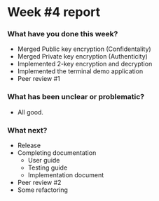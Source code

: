 # Week #4 report

### What have you done this week?
- Merged Public key encryption (Confidentality) 
- Merged Private key encryption (Authenticity)
- Implemented 2-key encryption and decryption
- Implemented the terminal demo application
- Peer review #1

### What has been unclear or problematic? 
- All good.
 
### What next?
- Release
- Completing documentation
    - User guide
    - Testing guide
    - Implementation document
- Peer review #2
- Some refactoring
